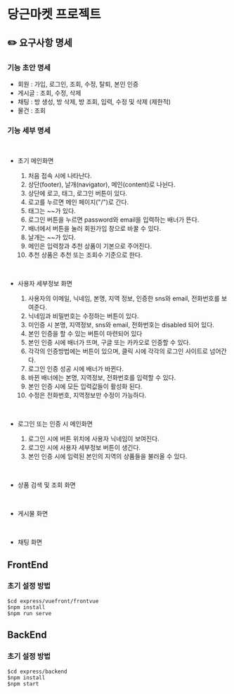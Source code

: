 # 당근마켓 프로젝트

## ✏️ 요구사항 명세

### 기능 초안 명세

- 회원 : 가입, 로그인, 조회, 수정, 탈퇴, 본인 인증
- 게시글 : 조회, 수정, 삭제
- 채팅 : 방 생성, 방 삭제, 방 조회, 입력, 수정 및 삭제 (제한적)
- 물건 : 조회

### 기능 세부 명세

&nbsp;&nbsp;

- 초기 메인화면

  1. 처음 접속 시에 나타난다.
  2. 상단(footer), 날개(navigator), 메인(content)로 나뉜다.
  3. 상단에 로고, 태그, 로그인 버튼이 있다.
  4. 로고를 누르면 메인 페이지("/")로 간다.
  5. 태그는 ~~가 있다.
  6. 로그인 버튼을 누르면 password와 email을 입력하는 배너가 뜬다.
  7. 배너에서 버튼을 눌러 회원가입 창으로 바꿀 수 있다.
  8. 날개는 ~~가 있다.
  9. 메인은 입력창과 추천 상품이 기본으로 주어진다.
  10. 추천 상품은 추천 또는 조회수 기준으로 한다.

  &nbsp;&nbsp;

- 사용자 세부정보 화면

  1. 사용자의 이메일, 닉네임, 본명, 지역 정보, 인증한 sns와 email, 전화번호를 보여준다.
  2. 닉네임과 비밀번호는 수정하는 버튼이 있다.
  3. 미인증 시 본명, 지역정보, sns와 email, 전화번호는 disabled 되어 있다.
  4. 본인 인증을 할 수 있는 버튼이 마련되어 있다
  5. 본인 인증 시에 배너가 뜨며, 구글 또는 카카오로 인증할 수 있다.
  6. 각각의 인증방법에는 버튼이 있으며, 클릭 시에 각각의 로그인 사이트로 넘어간다.
  7. 로그인 인증 성공 시에 배너가 바뀐다.
  8. 바뀐 배너에는 본명, 지역정보, 전화번호를 입력할 수 있다.
  9. 본인 인증 시에 모든 입력값들이 활성화 된다.
  10. 수정은 전화번호, 지역정보만 수정이 가능하다.

  &nbsp;&nbsp;

- 로그인 또는 인증 시 메인화면
  1. 로그인 시에 버튼 위치에 사용자 닉네임이 보여진다.
  2. 로그인 시에 사용자 세부정보 버튼이 생긴다.
  3. 본인 인증 시에 입력된 본인의 지역의 상품들을 불러올 수 있다.

&nbsp;&nbsp;

- 상품 검색 및 조회 화면

&nbsp;&nbsp;

- 게시물 화면

&nbsp;&nbsp;

- 채팅 화면

## FrontEnd

### 초기 설정 방법

```
$cd express/vuefront/frontvue
$npm install
$npm run serve
```

## BackEnd

### 초기 설정 방법

```
$cd express/backend
$npm install
$npm start
```
